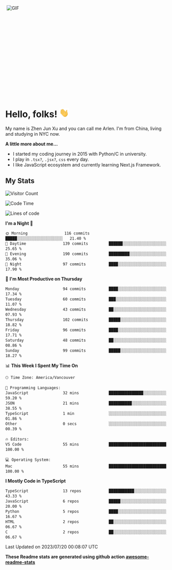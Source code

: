 <img align="right" alt="GIF" src="https://media.giphy.com/media/xUA7bdpLxQhsSQdyog/giphy.gif" width="500" height="320" />

# Hello, folks! <img src="https://raw.githubusercontent.com/arlenxuzj/arlenxuzj/master/assets/wave.gif" width="30px">

My name is Zhen Jun Xu and you can call me Arlen. I'm from China, living and studying in NYC now.

**A little more about me...**

 - I started my coding journey in 2015 with Python/C in university.
 - I play in `.tsx?`, `.jsx?`, `css` every day.
 - I like JavaScript ecosystem and currently learning Next.js Framework.

## My Stats

![Visitor Count](https://komarev.com/ghpvc/?username=arlenxuzj&color=blue&label=Profile+Views)

<!--START_SECTION:waka-->
![Code Time](http://img.shields.io/badge/Code%20Time-3%2C340%20hrs%2022%20mins-blue)

![Lines of code](https://img.shields.io/badge/From%20Hello%20World%20I%27ve%20Written-963.6%20thousand%20lines%20of%20code-blue)

**I'm a Night 🦉** 

```text
🌞 Morning                116 commits         █████░░░░░░░░░░░░░░░░░░░░   21.40 % 
🌆 Daytime                139 commits         ██████░░░░░░░░░░░░░░░░░░░   25.65 % 
🌃 Evening                190 commits         █████████░░░░░░░░░░░░░░░░   35.06 % 
🌙 Night                  97 commits          ████░░░░░░░░░░░░░░░░░░░░░   17.90 % 
```
📅 **I'm Most Productive on Thursday** 

```text
Monday                   94 commits          ████░░░░░░░░░░░░░░░░░░░░░   17.34 % 
Tuesday                  60 commits          ███░░░░░░░░░░░░░░░░░░░░░░   11.07 % 
Wednesday                43 commits          ██░░░░░░░░░░░░░░░░░░░░░░░   07.93 % 
Thursday                 102 commits         █████░░░░░░░░░░░░░░░░░░░░   18.82 % 
Friday                   96 commits          ████░░░░░░░░░░░░░░░░░░░░░   17.71 % 
Saturday                 48 commits          ██░░░░░░░░░░░░░░░░░░░░░░░   08.86 % 
Sunday                   99 commits          █████░░░░░░░░░░░░░░░░░░░░   18.27 % 
```


📊 **This Week I Spent My Time On** 

```text
🕑︎ Time Zone: America/Vancouver

💬 Programming Languages: 
JavaScript               32 mins             ███████████████░░░░░░░░░░   59.20 % 
JSON                     21 mins             ██████████░░░░░░░░░░░░░░░   38.55 % 
TypeScript               1 min               ░░░░░░░░░░░░░░░░░░░░░░░░░   01.86 % 
Other                    0 secs              ░░░░░░░░░░░░░░░░░░░░░░░░░   00.39 % 

🔥 Editors: 
VS Code                  55 mins             █████████████████████████   100.00 % 

💻 Operating System: 
Mac                      55 mins             █████████████████████████   100.00 % 
```

**I Mostly Code in TypeScript** 

```text
TypeScript               13 repos            ███████████░░░░░░░░░░░░░░   43.33 % 
JavaScript               6 repos             █████░░░░░░░░░░░░░░░░░░░░   20.00 % 
Python                   5 repos             ████░░░░░░░░░░░░░░░░░░░░░   16.67 % 
HTML                     2 repos             ██░░░░░░░░░░░░░░░░░░░░░░░   06.67 % 
C                        2 repos             ██░░░░░░░░░░░░░░░░░░░░░░░   06.67 % 
```




 Last Updated on 2023/07/20 00:08:07 UTC
<!--END_SECTION:waka-->

**These Readme stats are generated using github action [awesome-readme-stats](https://github.com/anmol098/waka-readme-stats)**

